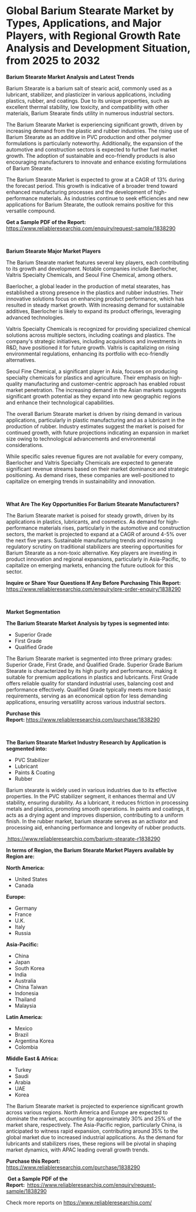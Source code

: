 <p><h1>Global Barium Stearate Market by Types, Applications, and Major Players, with Regional Growth Rate Analysis and Development Situation, from 2025 to 2032</h1></p><p><strong>Barium Stearate Market Analysis and Latest Trends</strong></p>
<p><p>Barium Stearate is a barium salt of stearic acid, commonly used as a lubricant, stabilizer, and plasticizer in various applications, including plastics, rubber, and coatings. Due to its unique properties, such as excellent thermal stability, low toxicity, and compatibility with other materials, Barium Stearate finds utility in numerous industrial sectors.</p><p>The Barium Stearate Market is experiencing significant growth, driven by increasing demand from the plastic and rubber industries. The rising use of Barium Stearate as an additive in PVC production and other polymer formulations is particularly noteworthy. Additionally, the expansion of the automotive and construction sectors is expected to further fuel market growth. The adoption of sustainable and eco-friendly products is also encouraging manufacturers to innovate and enhance existing formulations of Barium Stearate.</p><p>The Barium Stearate Market is expected to grow at a CAGR of 13% during the forecast period. This growth is indicative of a broader trend toward enhanced manufacturing processes and the development of high-performance materials. As industries continue to seek efficiencies and new applications for Barium Stearate, the outlook remains positive for this versatile compound.</p></p>
<p><strong>Get a Sample PDF of the Report:&nbsp;</strong> <a href="https://www.reliableresearchiq.com/enquiry/request-sample/1838290?utm_campaign=2237&utm_medium=2&utm_source=Github&utm_content=ia&utm_term=31012025&utm_id=barium-stearate">https://www.reliableresearchiq.com/enquiry/request-sample/1838290</a></p>
<p>&nbsp;</p>
<p><strong>Barium Stearate Major Market Players</strong></p>
<p><p>The Barium Stearate market features several key players, each contributing to its growth and development. Notable companies include Baerlocher, Valtris Specialty Chemicals, and Seoul Fine Chemical, among others. </p><p>Baerlocher, a global leader in the production of metal stearates, has established a strong presence in the plastics and rubber industries. Their innovative solutions focus on enhancing product performance, which has resulted in steady market growth. With increasing demand for sustainable additives, Baerlocher is likely to expand its product offerings, leveraging advanced technologies.</p><p>Valtris Specialty Chemicals is recognized for providing specialized chemical solutions across multiple sectors, including coatings and plastics. The company's strategic initiatives, including acquisitions and investments in R&D, have positioned it for future growth. Valtris is capitalizing on rising environmental regulations, enhancing its portfolio with eco-friendly alternatives. </p><p>Seoul Fine Chemical, a significant player in Asia, focuses on producing specialty chemicals for plastics and agriculture. Their emphasis on high-quality manufacturing and customer-centric approach has enabled robust market penetration. The increasing demand in the Asian markets suggests significant growth potential as they expand into new geographic regions and enhance their technological capabilities.</p><p>The overall Barium Stearate market is driven by rising demand in various applications, particularly in plastic manufacturing and as a lubricant in the production of rubber. Industry estimates suggest the market is poised for continued growth, with future projections indicating an expansion in market size owing to technological advancements and environmental considerations.</p><p>While specific sales revenue figures are not available for every company, Baerlocher and Valtris Specialty Chemicals are expected to generate significant revenue streams based on their market dominance and strategic positioning. As demand rises, these companies are well-positioned to capitalize on emerging trends in sustainability and innovation.</p></p>
<p>&nbsp;</p>
<p><strong>What Are The Key Opportunities For Barium Stearate Manufacturers?</strong></p>
<p><p>The Barium Stearate market is poised for steady growth, driven by its applications in plastics, lubricants, and cosmetics. As demand for high-performance materials rises, particularly in the automotive and construction sectors, the market is projected to expand at a CAGR of around 4-5% over the next five years. Sustainable manufacturing trends and increasing regulatory scrutiny on traditional stabilizers are steering opportunities for Barium Stearate as a non-toxic alternative. Key players are investing in product innovation and regional expansions, particularly in Asia-Pacific, to capitalize on emerging markets, enhancing the future outlook for this sector.</p></p>
<p><strong>Inquire or Share Your Questions If Any Before Purchasing This Report:</strong> <a href="https://www.reliableresearchiq.com/enquiry/pre-order-enquiry/1838290?utm_campaign=2237&utm_medium=2&utm_source=Github&utm_content=ia&utm_term=31012025&utm_id=barium-stearate">https://www.reliableresearchiq.com/enquiry/pre-order-enquiry/1838290</a></p>
<p>&nbsp;</p>
<p><strong>Market Segmentation</strong></p>
<p><strong>The Barium Stearate Market Analysis by types is segmented into:</strong></p>
<p><ul><li>Superior Grade</li><li>First Grade</li><li>Qualified Grade</li></ul></p>
<p><p>The Barium Stearate market is segmented into three primary grades: Superior Grade, First Grade, and Qualified Grade. Superior Grade Barium Stearate is characterized by its high purity and performance, making it suitable for premium applications in plastics and lubricants. First Grade offers reliable quality for standard industrial uses, balancing cost and performance effectively. Qualified Grade typically meets more basic requirements, serving as an economical option for less demanding applications, ensuring versatility across various industrial sectors.</p></p>
<p><strong>Purchase this Report:&nbsp;</strong><a href="https://www.reliableresearchiq.com/purchase/1838290?utm_campaign=2237&utm_medium=2&utm_source=Github&utm_content=ia&utm_term=31012025&utm_id=barium-stearate">https://www.reliableresearchiq.com/purchase/1838290</a></p>
<p>&nbsp;</p>
<p><strong>The Barium Stearate Market Industry Research by Application is segmented into:</strong></p>
<p><ul><li>PVC Stabilizer</li><li>Lubricant</li><li>Paints & Coating</li><li>Rubber</li></ul></p>
<p><p>Barium stearate is widely used in various industries due to its effective properties. In the PVC stabilizer segment, it enhances thermal and UV stability, ensuring durability. As a lubricant, it reduces friction in processing metals and plastics, promoting smooth operations. In paints and coatings, it acts as a drying agent and improves dispersion, contributing to a uniform finish. In the rubber market, barium stearate serves as an activator and processing aid, enhancing performance and longevity of rubber products.</p></p>
<p><a href="https://www.reliableresearchiq.com/barium-stearate-r1838290?utm_campaign=2237&utm_medium=2&utm_source=Github&utm_content=ia&utm_term=31012025&utm_id=barium-stearate">&nbsp;https://www.reliableresearchiq.com/barium-stearate-r1838290</a></p>
<p><strong>In terms of Region, the Barium Stearate Market Players available by Region are:</strong></p>
<p>
    <p> <strong> North America: </strong>
        <ul>
            <li>United States</li>
            <li>Canada</li>
        </ul>
        </p> 
    <p> <strong> Europe: </strong>
        <ul>
            <li>Germany</li>
            <li>France</li>
            <li>U.K.</li>
            <li>Italy</li>
            <li>Russia</li>
        </ul>
        </p> 
    <p> <strong> Asia-Pacific: </strong>
        <ul>
            <li>China</li>
            <li>Japan</li>
            <li>South Korea</li>
            <li>India</li>
            <li>Australia</li>
            <li>China Taiwan</li>
            <li>Indonesia</li>
            <li>Thailand</li>
            <li>Malaysia</li>
        </ul>
        </p> 
    <p> <strong> Latin America: </strong>
        <ul>
            <li>Mexico</li>
            <li>Brazil</li>
            <li>Argentina Korea</li>
            <li>Colombia</li>
        </ul>
        </p> 
    <p> <strong> Middle East & Africa: </strong>
        <ul>
            <li>Turkey</li>
            <li>Saudi</li>
            <li>Arabia</li>
            <li>UAE</li>
            <li>Korea</li>
        </ul>
    </p>
    </p>
<p><p>The Barium Stearate market is projected to experience significant growth across various regions. North America and Europe are expected to dominate the market, accounting for approximately 30% and 25% of the market share, respectively. The Asia-Pacific region, particularly China, is anticipated to witness rapid expansion, contributing around 35% to the global market due to increased industrial applications. As the demand for lubricants and stabilizers rises, these regions will be pivotal in shaping market dynamics, with APAC leading overall growth trends.</p></p>
<p><strong>Purchase this Report: </strong><a href="https://www.reliableresearchiq.com/purchase/1838290?utm_campaign=2237&utm_medium=2&utm_source=Github&utm_content=ia&utm_term=31012025&utm_id=barium-stearate">https://www.reliableresearchiq.com/purchase/1838290</a></p>
<p>&nbsp;<strong>Get a Sample PDF of the Report:&nbsp;&nbsp;</strong><a href="https://www.reliableresearchiq.com/enquiry/request-sample/1838290?utm_campaign=2237&utm_medium=2&utm_source=Github&utm_content=ia&utm_term=31012025&utm_id=barium-stearate">https://www.reliableresearchiq.com/enquiry/request-sample/1838290</a></p>
<p><strong></strong></p>
<p>Check more reports on <a href="https://www.reliableresearchiq.com/?utm_campaign=2237&utm_medium=2&utm_source=Github&utm_content=ia&utm_term=31012025&utm_id=barium-stearate">https://www.reliableresearchiq.com/</a></p>